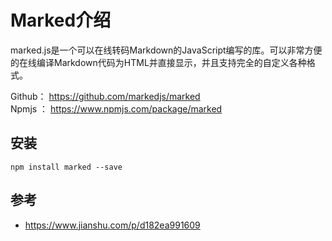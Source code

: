 # Marked介绍

marked.js是一个可以在线转码Markdown的JavaScript编写的库。可以非常方便的在线编译Markdown代码为HTML并直接显示，并且支持完全的自定义各种格式。

Github： https://github.com/markedjs/marked  
Npmjs ： https://www.npmjs.com/package/marked  

## 安装

```text
npm install marked --save
```


## 参考

- https://www.jianshu.com/p/d182ea991609  


